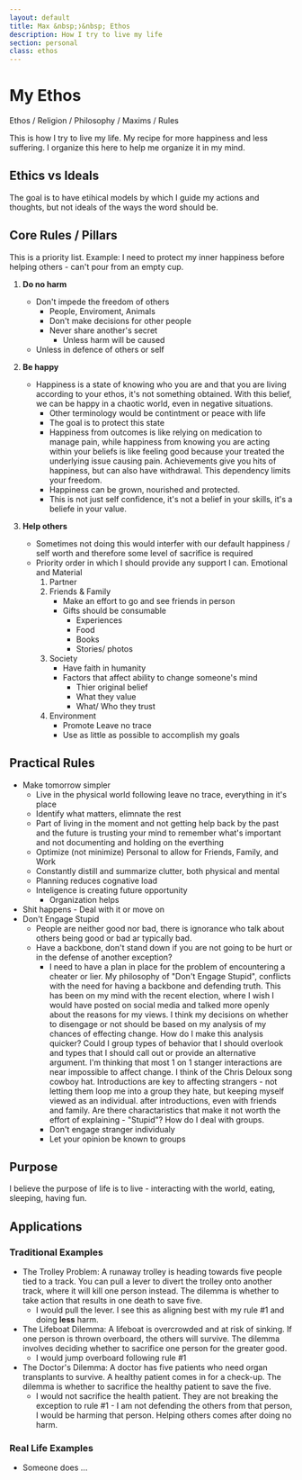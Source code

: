 ```yaml
---
layout: default
title: Max &nbsp;❭&nbsp; Ethos
description: How I try to live my life
section: personal
class: ethos
---
```


<div class="article" markdown="1">

# My Ethos
Ethos / Religion / Philosophy / Maxims / Rules

This is how I try to live my life. My recipe for more happiness and less suffering. I organize this here to help me organize it in my mind.

## Ethics vs Ideals
The goal is to have etihical models by which I guide my actions and thoughts, but not ideals of the ways the word should be.

## Core Rules / Pillars
This is a priority list. Example: I need to protect my inner happiness before helping others - can't pour from an empty cup.
1. **Do no harm**
    * Don't impede the freedom of others
        * People, Enviroment, Animals
        * Don't make decisions for other people
        * Never share another's secret
            * Unless harm will be caused
    * Unless in defence of others or self
2. **Be happy**
    * Happiness is a state of knowing who you are and that you are living according to your ethos, it's not something obtained. With this belief, we can be happy in a chaotic world, even in negative situations.
        * Other terminology would be contintment or peace with life
        * The goal is to protect this state
        * Happiness from outcomes is like relying on medication to manage pain, while happiness from knowing you are acting within your beliefs is like feeling good because your treated the underlying issue causing pain. Achievements give you hits of happiness, but can also have withdrawal. This dependency limits your freedom.
        * Happiness can be grown, nourished and protected. 
        * This is not just self confidence, it's not a belief in your skills, it's a beliefe in your value.

3. **Help others**
    * Sometimes not doing this would interfer with our default happiness / self worth and therefore some level of sacrifice is required
    * Priority order in which I should provide any support I can. Emotional and Material
        1. Partner
        2. Friends & Family
            * Make an effort to go and see friends in person
            * Gifts should be consumable
                * Experiences
                * Food
                * Books
                * Stories/ photos
        3. Society
            * Have faith in humanity
            * Factors that affect ability to change someone's mind
                * Thier original belief
                * What they value
                * What/ Who they trust
        4. Environment
            * Promote Leave no trace
            * Use as little as possible to accomplish my goals

## Practical Rules
* Make tomorrow simpler
    * Live in the physical world following leave no trace, everything in it's place 
    * Identify what matters, elimnate the rest
    * Part of living in the moment and not getting help back by the past and the future is trusting your mind to remember what's important and not documenting and holding on the everthing
    * Optimize (not minimize) Personal to allow for Friends, Family, and Work
    * Constantly distill and summarize clutter, both physical and mental
    * Planning reduces cognative load
    * Inteligence is creating future opportunity
        * Organization helps
* Shit happens - Deal with it or move on
* Don't Engage Stupid
    * People are neither good nor bad, there is ignorance who talk about others being good or bad ar typically bad.
    * Have a backbone, don't stand down if you are not going to be hurt or in the defense of another
    exception?
        * I need to have a plan in place for the problem of encountering a cheater or lier. My philosophy of "Don't Engage Stupid", conflicts with the need for having a backbone and defending truth. This has been on my mind with the recent election, where I wish I would have posted on social media and talked more openly about the reasons for my views. I think my decisions on whether to disengage or not should be based on my analysis of my chances of effecting change. How do I make this analysis quicker? Could I group types of behavior that I should overlook and types that I should call out or provide an alternative argument. I'm thinking that most 1 on 1 stanger interactions are near impossible to affect change. I think of the Chris Deloux song cowboy hat. Introductions are key to affecting strangers - not letting them loop me into a group they hate, but keeping myself viewed as an individual. after introductions, even with friends and family. Are there charactaristics that make it not worth the effort of explaining - "Stupid"? How do I deal with groups. 
        * Don't engage stranger individualy
        * Let your opinion be known to groups



## Purpose
I believe the purpose of life is to live - interacting with the world, eating, sleeping, having fun.

## Applications
### Traditional Examples
* The Trolley Problem: A runaway trolley is heading towards five people tied to a track. You can pull a lever to divert the trolley onto another track, where it will kill one person instead. The dilemma is whether to take action that results in one death to save five.
    * I would pull the lever. I see this as aligning best with my rule #1 and doing **less** harm.
* The Lifeboat Dilemma: A lifeboat is overcrowded and at risk of sinking. If one person is thrown overboard, the others will survive. The dilemma involves deciding whether to sacrifice one person for the greater good.
    * I would jump overboard following rule #1
* The Doctor's Dilemma: A doctor has five patients who need organ transplants to survive. A healthy patient comes in for a check-up. The dilemma is whether to sacrifice the healthy patient to save the five.
    * I would not sacrifice the health patient. They are not breaking the exception to rule #1 - I am not defending the others from that person, I would be harming that person. Helping others comes after doing no harm.

### Real Life Examples
* Someone does ...
</div>
